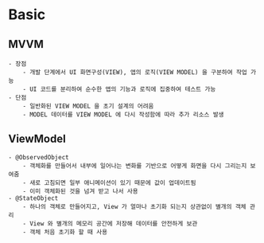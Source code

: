 # Basic

## MVVM

    - 장점
        - 개발 단계에서 UI 화면구성(VIEW), 앱의 로직(VIEW MODEL) 을 구분하여 작업 가능
        - UI 코드를 분리하여 순수한 앱의 기능과 로직에 집중하여 테스트 가능
    - 단점
        - 일반화된 VIEW MODEL 을 초기 설계의 어려움
        - MODEL 데이터를 VIEW MODEL 에 다시 작성함에 따라 추가 리소스 발생

## ViewModel

    - @ObservedObject
        - 객체화를 만들어서 내부에 일어나는 변화를 기반으로 어떻게 화면을 다시 그리는지 보여줌
        - 새로 고침되면 일부 애니메이션이 있기 때문에 값이 업데이트됨
        - 이미 객체화된 것을 넘겨 받고 나서 사용
    - @StateObject
        - 하나의 객체로 만들어지고, View 가 얼마나 초기화 되는지 상관없이 별개의 객체 관리
        - View 와 별개의 메모리 공간에 저장해 데이터를 안전하게 보관
        - 객체 처음 초기화 할 때 사용
